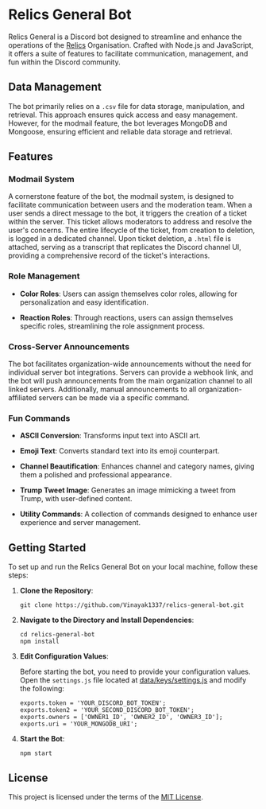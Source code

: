 # Relics General Bot

Relics General is a Discord bot designed to streamline and enhance the operations of the [Relics](https://twitter.com/@relics_global) Organisation. Crafted with Node.js and JavaScript, it offers a suite of features to facilitate communication, management, and fun within the Discord community.

## Data Management

The bot primarily relies on a `.csv` file for data storage, manipulation, and retrieval. This approach ensures quick access and easy management. However, for the modmail feature, the bot leverages MongoDB and Mongoose, ensuring efficient and reliable data storage and retrieval.

## Features

### Modmail System

A cornerstone feature of the bot, the modmail system, is designed to facilitate communication between users and the moderation team. When a user sends a direct message to the bot, it triggers the creation of a ticket within the server. This ticket allows moderators to address and resolve the user's concerns. The entire lifecycle of the ticket, from creation to deletion, is logged in a dedicated channel. Upon ticket deletion, a `.html` file is attached, serving as a transcript that replicates the Discord channel UI, providing a comprehensive record of the ticket's interactions.

### Role Management

- **Color Roles**: Users can assign themselves color roles, allowing for personalization and easy identification.
  
- **Reaction Roles**: Through reactions, users can assign themselves specific roles, streamlining the role assignment process.

### Cross-Server Announcements

The bot facilitates organization-wide announcements without the need for individual server bot integrations. Servers can provide a webhook link, and the bot will push announcements from the main organization channel to all linked servers. Additionally, manual announcements to all organization-affiliated servers can be made via a specific command.

### Fun Commands

- **ASCII Conversion**: Transforms input text into ASCII art.
  
- **Emoji Text**: Converts standard text into its emoji counterpart.
  
- **Channel Beautification**: Enhances channel and category names, giving them a polished and professional appearance.
  
- **Trump Tweet Image**: Generates an image mimicking a tweet from Trump, with user-defined content.
  
- **Utility Commands**: A collection of commands designed to enhance user experience and server management.

## Getting Started

To set up and run the Relics General Bot on your local machine, follow these steps:

1. **Clone the Repository**:
   ```
   git clone https://github.com/Vinayak1337/relics-general-bot.git 
   ```

2. **Navigate to the Directory and Install Dependencies**:
   ```
   cd relics-general-bot
   npm install
   ```

3. **Edit Configuration Values**:
   
   Before starting the bot, you need to provide your configuration values. Open the `settings.js` file located at [data/keys/settings.js](https://github.com/Vinayak1337/relics-general-bot/blob/master/data/keys/settings.js) and modify the following:

   ```
   exports.token = 'YOUR_DISCORD_BOT_TOKEN';
   exports.token2 = 'YOUR_SECOND_DISCORD_BOT_TOKEN';
   exports.owners = ['OWNER1_ID', 'OWNER2_ID', 'OWNER3_ID'];
   exports.uri = 'YOUR_MONGODB_URI';
   ```

4. **Start the Bot**:
   ```
   npm start
   ```

## License

This project is licensed under the terms of the [MIT License](https://github.com/Vinayak1337/relics-general-bot/blob/master/LICENSE).

